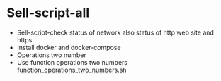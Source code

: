 # Sell-script-all
- Sell-script-check status of network also status of http web site and https
- Install docker and docker-compose
- Operations two number
- Use function operations two numbers [function_operations_two_numbers.sh	](function_operations_two_numbers.sh	)
